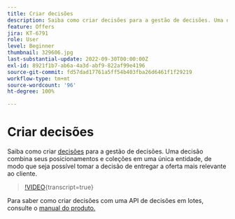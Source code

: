 ```yaml
---
title: Criar decisões
description: Saiba como criar decisões para a gestão de decisões. Uma decisão combina seus posicionamentos e coleções em uma única entidade, de modo que seja possível tomar a decisão de entregar a oferta mais relevante ao cliente.
feature: Offers
jira: KT-6791
role: User
level: Beginner
thumbnail: 329606.jpg
last-substantial-update: 2022-09-30T00:00:00Z
exl-id: 8921f1b7-ab6a-4a3d-abf9-822af99e4196
source-git-commit: fd57dad17761a5ff54b403fba26d6461f1f29219
workflow-type: tm+mt
source-wordcount: '96'
ht-degree: 100%

---
```


# Criar decisões

Saiba como criar [decisões](https://experienceleague.adobe.com/docs/journey-optimizer/using/offer-decisioning/create-manage-activities/create-offer-activities.html?lang=pt-BR) para a gestão de decisões. Uma decisão combina seus posicionamentos e coleções em uma única entidade, de modo que seja possível tomar a decisão de entregar a oferta mais relevante ao cliente.

>[!VIDEO](https://video.tv.adobe.com/v/329606?quality=12&learn=on){transcript=true}

Para saber como criar decisões com uma API de decisões em lotes, consulte o [manual do produto.](https://experienceleague.adobe.com/docs/journey-optimizer/using/offer-decisioning/api-reference/offer-delivery-api/batch-decisioning-api.html?lang=pt-BR)
